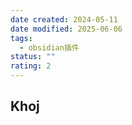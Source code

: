 ```yaml
---
date created: 2024-05-11
date modified: 2025-06-06
tags:
  - obsidian插件
status: ""
rating: 2
---
```


## Khoj
